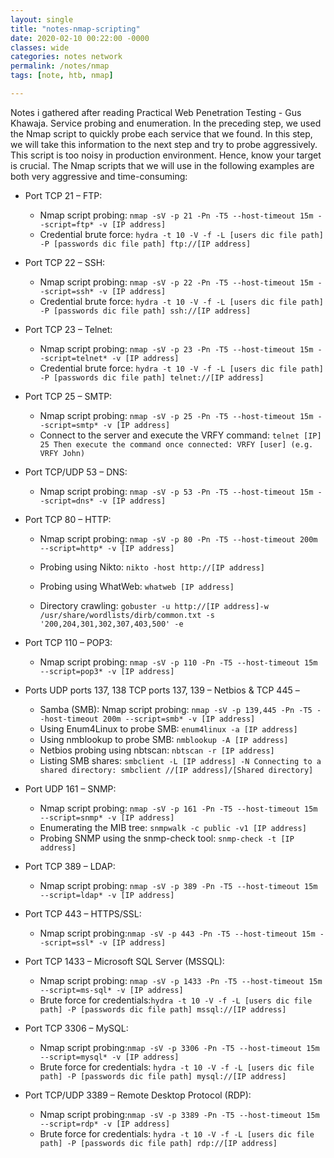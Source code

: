 ```yaml
---
layout: single
title: "notes-nmap-scripting"
date: 2020-02-10 00:22:00 -0000
classes: wide
categories: notes network
permalink: /notes/nmap
tags: [note, htb, nmap]

---
```


Notes i gathered after reading Practical Web Penetration Testing - Gus Khawaja. Service probing and enumeration. In the preceding step, we used the Nmap script to quickly probe each service that we found. In this step, we will take this information to the next step and try to probe aggressively. This script is too noisy in production environment. Hence, know your target is crucial. The Nmap scripts that we will use in the following examples are both very aggressive and time-consuming: 

- Port TCP 21 – FTP: 
 
  - Nmap script probing: `nmap -sV -p 21 -Pn -T5 --host-timeout 15m --script=ftp* -v [IP address] `
  - Credential brute force: `hydra -t 10 -V -f -L [users dic file path] -P [passwords dic file path] ftp://[IP address]`

- Port TCP 22 – SSH: 
 
  - Nmap script probing: `nmap -sV -p 22 -Pn -T5 --host-timeout 15m --script=ssh* -v [IP address] `
  - Credential brute force: `hydra -t 10 -V -f -L [users dic file path] -P [passwords dic file path] ssh://[IP address] `

- Port TCP 23 – Telnet: 
 
  - Nmap script probing: `nmap -sV -p 23 -Pn -T5 --host-timeout 15m --script=telnet* -v [IP address] `
  - Credential brute force: `hydra -t 10 -V -f -L [users dic file path] -P [passwords dic file path] telnet://[IP address]`

- Port TCP 25 – SMTP: 

  - Nmap script probing: `nmap -sV -p 25 -Pn -T5 --host-timeout 15m --script=smtp* -v [IP address] `
  - Connect to the server and execute the VRFY command: `telnet [IP] 25 Then execute the command once connected: VRFY [user] (e.g. VRFY John) `

- Port TCP/UDP 53 – DNS: 

  - Nmap script probing: `nmap -sV -p 53 -Pn -T5 --host-timeout 15m --script=dns* -v [IP address] `

- Port TCP 80 – HTTP: 
 
  - Nmap script probing: `nmap -sV -p 80 -Pn -T5 --host-timeout 200m --script=http* -v [IP address] `

  - Probing using Nikto: `nikto -host http://[IP address] `
  - Probing using WhatWeb: `whatweb [IP address] `
  - Directory crawling: `gobuster -u http://[IP address]-w /usr/share/wordlists/dirb/common.txt -s '200,204,301,302,307,403,500' -e `

- Port TCP 110 – POP3: 
 
  - Nmap script probing: `nmap -sV -p 110 -Pn -T5 --host-timeout 15m --script=pop3* -v [IP address] `

- Ports UDP ports 137, 138 TCP ports 137, 139 – Netbios & TCP 445 – 
 
  - Samba (SMB): Nmap script probing: 
    `nmap -sV -p 139,445 -Pn -T5 --host-timeout 200m --script=smb* -v [IP address] `
  - Using Enum4Linux to probe SMB: 
    `enum4linux -a [IP address] `
  - Using nmblookup to probe SMB: 
    `nmblookup -A [IP address] `
  - Netbios probing using nbtscan: 
    `nbtscan -r [IP address] `
  - Listing SMB shares: 
    `smbclient -L [IP address] -N Connecting to a shared directory: smbclient //[IP address]/[Shared directory] `

- Port UDP 161 – SNMP: 
 
  - Nmap script probing: `nmap -sV -p 161 -Pn -T5 --host-timeout 15m --script=snmp* -v [IP address] `
  - Enumerating the MIB tree: `snmpwalk -c public -v1 [IP address] `
  - Probing SNMP using the snmp-check tool: `snmp-check -t [IP address] `

- Port TCP 389 – LDAP: 
 
  - Nmap script probing: `nmap -sV -p 389 -Pn -T5 --host-timeout 15m --script=ldap* -v [IP address] `

- Port TCP 443 – HTTPS/SSL: 
 
  - Nmap script probing:`nmap -sV -p 443 -Pn -T5 --host-timeout 15m --script=ssl* -v [IP address] `

- Port TCP 1433 – Microsoft SQL Server (MSSQL): 
 
  - Nmap script probing: `nmap -sV -p 1433 -Pn -T5 --host-timeout 15m --script=ms-sql* -v [IP address] `
  - Brute force for credentials:`hydra -t 10 -V -f -L [users dic file path] -P [passwords dic file path] mssql://[IP address] `

- Port TCP 3306 – MySQL: 

  - Nmap script probing:`nmap -sV -p 3306 -Pn -T5 --host-timeout 15m --script=mysql* -v [IP address] `
  - Brute force for credentials: `hydra -t 10 -V -f -L [users dic file path] -P [passwords dic file path] mysql://[IP address] `

- Port TCP/UDP 3389 – Remote Desktop Protocol (RDP): 
 
  - Nmap script probing:`nmap -sV -p 3389 -Pn -T5 --host-timeout 15m --script=rdp* -v [IP address] `
  - Brute force for credentials: `hydra -t 10 -V -f -L [users dic file path] -P [passwords dic file path] rdp://[IP address]`
